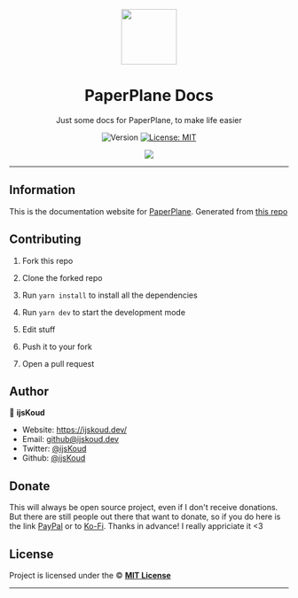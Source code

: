 <div align="center">
    <img src="static/img/favicon.ico" width="100px" />
    <h1>PaperPlane Docs</h1>
  
  <p>Just some docs for PaperPlane, to make life easier</p>
  
  <p align="center">
    <img alt="Version" src="https://img.shields.io/badge/version-1.0.0-blue.svg" />
    <a href="/LICENSE" target="_blank">
      <img alt="License: MIT" src="https://img.shields.io/badge/License-MIT-yellow.svg" />
    </a>
  </p>

  <a href="https://ijskoud.dev/discord" target="_blank">
    <img src="https://ijskoud.dev/discord/banner" />
  </a>
</div>

---

## Information

This is the documentation website for [PaperPlane](https://ijskoud.dev/github/paperplane). Generated from [this repo](https://github.com/diced/zipline-docs)

## Contributing

1. Fork this repo

2. Clone the forked repo

3. Run `yarn install` to install all the dependencies

4. Run `yarn dev` to start the development mode

5. Edit stuff

6. Push it to your fork

7. Open a pull request

## Author

👤 **ijsKoud**

- Website: https://ijskoud.dev/
- Email: <github@ijskoud.dev>
- Twitter: [@ijsKoud](https://twitter.com/ijs_Koud)
- Github: [@ijsKoud](https://github.com/ijsKoud)

## Donate

This will always be open source project, even if I don't receive donations. But there are still people out there that want to donate, so if you do here is the link [PayPal](https://paypal.me/daangamesdg) or to [Ko-Fi](https://ijskoud.dev/kofi). Thanks in advance! I really appriciate it <3

## License

Project is licensed under the © [**MIT License**](/LICENSE)

---
